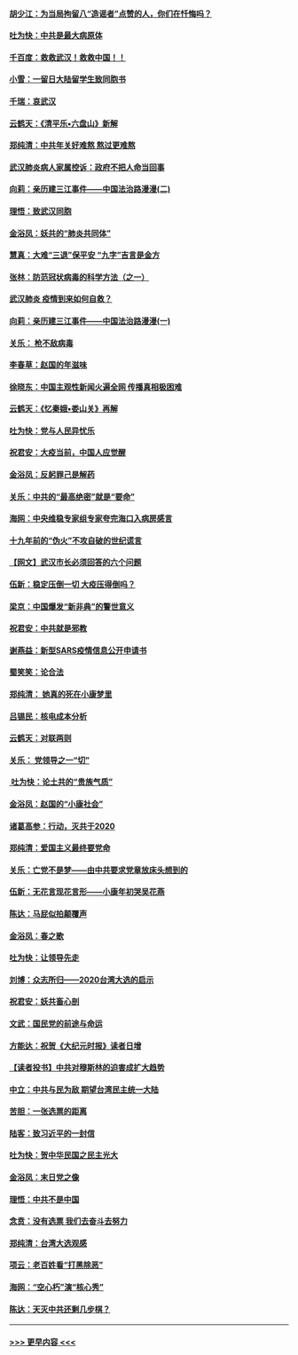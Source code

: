 #### [胡少江：为当局拘留八“造谣者”点赞的人，你们在忏悔吗？](../pages/nsc993/n11836801.md?t=02011722) 
#### [吐为快：中共是最大病原体](../pages/nsc993/n11836748.md?t=02011722) 
#### [千百度：救救武汉！救救中国！！](../pages/nsc993/n11836145.md?t=02011722) 
#### [小雪：一留日大陆留学生致同胞书](../pages/nsc993/n11834624.md?t=02011722) 
#### [千瑞：哀武汉](../pages/nsc993/n11833647.md?t=02011722) 
#### [云鹤天：《清平乐▪六盘山》新解](../pages/nsc993/n11833611.md?t=02011722) 
#### [郑纯清：中共年关好难熬 熬过更难熬](../pages/nsc993/n11833489.md?t=02011722) 
#### [武汉肺炎病人家属控诉：政府不把人命当回事](../pages/nsc993/n11833205.md?t=02011722) 
#### [向莉：亲历建三江事件——中国法治路漫漫(二)](../pages/nsc993/n11829102.md?t=02011722) 
#### [理悟：致武汉同胞](../pages/nsc993/n11831522.md?t=02011722) 
#### [金浴凤：妖共的“肺炎共同体”](../pages/nsc993/n11829448.md?t=02011722) 
#### [慧真：大难“三退”保平安 “九字”吉言是金方](../pages/nsc993/n11829501.md?t=02011722) 
#### [张林：防范冠状病毒的科学方法（之一）](../pages/nsc993/n11828618.md?t=02011722) 
#### [武汉肺炎 疫情到来如何自救？](../pages/nsc993/n11827632.md?t=02011722) 
#### [向莉：亲历建三江事件——中国法治路漫漫(一)](../pages/nsc993/n11827190.md?t=02011722) 
#### [关乐： 枪不敌病毒](../pages/nsc993/n11826746.md?t=02011722) 
#### [李春草：赵国的年滋味](../pages/nsc993/n11826321.md?t=02011722) 
#### [徐晓东：中国主观性新闻火遍全网 传播真相极困难](../pages/nsc993/n11826508.md?t=02011722) 
#### [云鹤天：《忆秦娥▪娄山关》再解](../pages/nsc993/n11824682.md?t=02011722) 
#### [吐为快：党与人民异忧乐](../pages/nsc993/n11824660.md?t=02011722) 
#### [祝君安：大疫当前，中国人应觉醒](../pages/nsc993/n11821946.md?t=02011722) 
#### [金浴凤：反躬罪己是解药](../pages/nsc993/n11820280.md?t=02011722) 
#### [关乐：中共的“最高绝密”就是“要命”](../pages/nsc993/n11816946.md?t=02011722) 
#### [海网：中央维稳专家组专家夸完海口入病房感言](../pages/nsc993/n11815138.md?t=02011722) 
#### [十九年前的“伪火”不攻自破的世纪谎言](../pages/nsc993/n11813238.md?t=02011722) 
#### [【网文】武汉市长必须回答的六个问题](../pages/nsc993/n11813848.md?t=02011722) 
#### [伍新：稳定压倒一切 大疫压得倒吗？](../pages/nsc993/n11812634.md?t=02011722) 
#### [梁京：中国爆发“新非典”的警世意义](../pages/nsc993/n11812554.md?t=02011722) 
#### [祝君安：中共就是邪教](../pages/nsc993/n11812431.md?t=02011722) 
#### [谢燕益：新型SARS疫情信息公开申请书](../pages/nsc993/n11808840.md?t=02011722) 
#### [蜀笑笑：论合法](../pages/nsc993/n11808064.md?t=02011722) 
#### [郑纯清： 她真的死在小康梦里](../pages/nsc993/n11806623.md?t=02011722) 
#### [吕锡民：核电成本分析](../pages/nsc993/n11806284.md?t=02011722) 
#### [云鹤天：对联两则](../pages/nsc993/n11805957.md?t=02011722) 
#### [关乐： 党领导之一“切”](../pages/nsc993/n11804505.md?t=02011722) 
#### [ 吐为快：论土共的“贵族气质”](../pages/nsc993/n11804490.md?t=02011722) 
#### [金浴凤：赵国的“小康社会”](../pages/nsc993/n11804452.md?t=02011722) 
#### [诸葛高参：行动，灭共于2020](../pages/nsc993/n11804120.md?t=02011722) 
#### [郑纯清：爱国主义最终要党命](../pages/nsc993/n11802197.md?t=02011722) 
#### [关乐：亡党不是梦——由中共要求党章放床头想到的](../pages/nsc993/n11802156.md?t=02011722) 
#### [伍新：无花言现花言形——小康年初哭吴花燕](../pages/nsc993/n11800044.md?t=02011722) 
#### [陈达：马屁似拍颠覆声](../pages/nsc993/n11800010.md?t=02011722) 
#### [金浴凤：春之歌](../pages/nsc993/n11797687.md?t=02011722) 
#### [吐为快：让领导先走](../pages/nsc993/n11797512.md?t=02011722) 
#### [刘博：众志所归——2020台湾大选的启示](../pages/nsc993/n11796878.md?t=02011722) 
#### [祝君安：妖共畜心剖](../pages/nsc993/n11794273.md?t=02011722) 
#### [文武：国民党的前途与命运](../pages/nsc993/n11794198.md?t=02011722) 
#### [方能达：祝贺《大纪元时报》读者日增](../pages/nsc993/n11793807.md?t=02011722) 
#### [【读者投书】中共对穆斯林的迫害成扩大趋势](../pages/nsc993/n11791371.md?t=02011722) 
#### [中立：中共与民为敌 期望台湾民主统一大陆](../pages/nsc993/n11790392.md?t=02011722) 
#### [苦胆：一张选票的距离](../pages/nsc993/n11788914.md?t=02011722) 
#### [陆客：致习近平的一封信](../pages/nsc993/n11788867.md?t=02011722) 
#### [吐为快：贺中华民国之民主光大](../pages/nsc993/n11788618.md?t=02011722) 
#### [金浴凤：末日党之像](../pages/nsc993/n11787475.md?t=02011722) 
#### [理悟：中共不是中国](../pages/nsc993/n11787463.md?t=02011722) 
#### [念贲：没有选票  我们去奋斗去努力](../pages/nsc993/n11787398.md?t=02011722) 
#### [郑纯清：台湾大选观感](../pages/nsc993/n11786210.md?t=02011722) 
#### [项云：老百姓看“打黑除恶”](../pages/nsc993/n11785398.md?t=02011722) 
#### [海网：“空心朽”演“核心秀”](../pages/nsc993/n11783874.md?t=02011722) 
#### [陈达：天灭中共还剩几步棋？](../pages/nsc993/n11783719.md?t=02011722) 

----
#### [ >>> 更早内容 <<< ](../indexes/nsc993-earlier.md)
